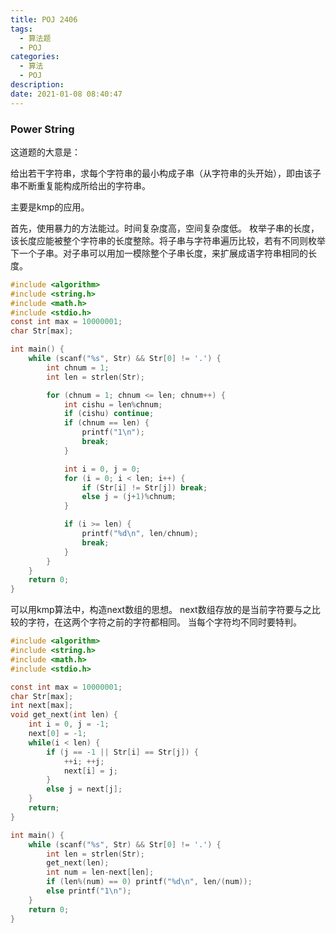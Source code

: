 ```yaml
---
title: POJ 2406 
tags:
  - 算法题
  - POJ
categories:
  - 算法
  - POJ
description: 
date: 2021-01-08 08:40:47
---
```


### Power String

这道题的大意是：

  给出若干字符串，求每个字符串的最小构成子串（从字符串的头开始），即由该子串不断重复能构成所给出的字符串。

 <!-- more -->

  主要是kmp的应用。

  首先，使用暴力的方法能过。时间复杂度高，空间复杂度低。 枚举子串的长度，该长度应能被整个字符串的长度整除。将子串与字符串遍历比较，若有不同则枚举下一个子串。对子串可以用加一模除整个子串长度，来扩展成语字符串相同的长度。

```c
#include <algorithm>
#include <string.h>
#include <math.h>
#include <stdio.h>
const int max = 10000001;
char Str[max];

int main() {
    while (scanf("%s", Str) && Str[0] != '.') {
        int chnum = 1;
        int len = strlen(Str);

        for (chnum = 1; chnum <= len; chnum++) {
            int cishu = len%chnum;
            if (cishu) continue;
            if (chnum == len) {
                printf("1\n");
                break;
            }

            int i = 0, j = 0;
            for (i = 0; i < len; i++) {
                if (Str[i] != Str[j]) break;
                else j = (j+1)%chnum;
            }

            if (i >= len) {
                printf("%d\n", len/chnum);
                break;
            }
        }
    }
    return 0;
}
```

  可以用kmp算法中，构造next数组的思想。 next数组存放的是当前字符要与之比较的字符，在这两个字符之前的字符都相同。 当每个字符均不同时要特判。

```c
#include <algorithm>
#include <string.h>
#include <math.h>
#include <stdio.h>

const int max = 10000001;
char Str[max];
int next[max];
void get_next(int len) {
    int i = 0, j = -1;
    next[0] = -1;
    while(i < len) {
        if (j == -1 || Str[i] == Str[j]) {
            ++i; ++j;
            next[i] = j;
        }
        else j = next[j];
    }   
    return;
}

int main() {
    while (scanf("%s", Str) && Str[0] != '.') {
        int len = strlen(Str);
        get_next(len);
        int num = len-next[len];
        if (len%(num) == 0) printf("%d\n", len/(num));
        else printf("1\n");
    }
    return 0;
}
```

